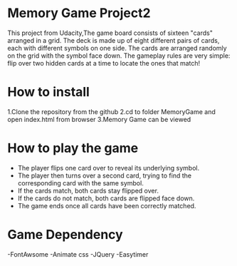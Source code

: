 
# Memory Game Project2

This project from Udacity,The game board consists of sixteen "cards" arranged in a grid. The deck is made up of eight different pairs of cards, each with different symbols on one side. The cards are arranged randomly on the grid with the symbol face down. The gameplay rules are very simple: flip over two hidden cards at a time to locate the ones that match!

# How to install  

1.Clone the repository from the github 
2.cd to folder MemoryGame and open index.html from browser
3.Memory Game can be viewed

# How to play the game

- The player flips one card over to reveal its underlying symbol.
- The player then turns over a second card, trying to find the corresponding card with the same symbol.
- If the cards match, both cards stay flipped over.
- If the cards do not match, both cards are flipped face down.
- The game ends once all cards have been correctly matched.


# Game Dependency

-FontAwsome 
-Animate css
-JQuery
-Easytimer

